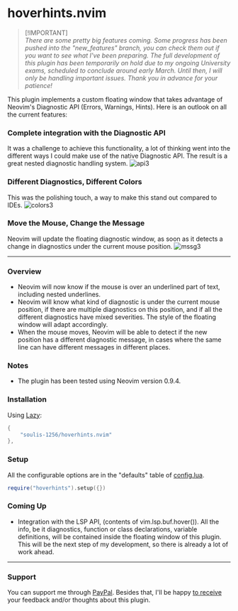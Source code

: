 # hoverhints.nvim
> [!IMPORTANT]\
> _There are some pretty big features coming. Some progress has been pushed into the "new_features" branch, you can check them out if you want to see what I've been preparing. The full development of this plugin has been temporarily on hold due to my ongoing University exams, scheduled to conclude around early March. Until then, I will only be handling important issues. Thank you in advance for your patience!_

This plugin implements a custom floating window that takes advantage of Neovim's Diagnostic API (Errors, Warnings, Hints). Here is an outlook on all the current features:

### Complete integration with the Diagnostic API
It was a challenge to achieve this functionality, a lot of thinking went into the different ways I could make use of the native Diagnostic API. The result is a great nested diagnostic handling system.
![api3](https://github.com/soulis-1256/hoverhints.nvim/assets/118274635/3362d1ea-83a8-44b7-90f7-f5324fd2e713)

### Different Diagnostics, Different Colors
This was the polishing touch, a way to make this stand out compared to IDEs.
![colors3](https://github.com/soulis-1256/hoverhints.nvim/assets/118274635/a24e91e3-05c6-4da9-92d8-bb7725bae1a9)

### Move the Mouse, Change the Message
Neovim will update the floating diagnostic window, as soon as it detects a change in diagnostics under the current mouse position.
![mssg3](https://github.com/soulis-1256/hoverhints.nvim/assets/118274635/605dd43b-078a-46cd-971f-213c7a4c57be)

---
### Overview
- Neovim will now know if the mouse is over an underlined part of text, including nested underlines.
- Neovim will know what kind of diagnostic is under the current mouse position, if there are multiple diagnostics on this position, and if all the different diagnostics have mixed severities. The style of the floating window will adapt accordingly.
- When the mouse moves, Neovim will be able to detect if the new position has a different diagnostic message, in cases where the same line can have different messages in different places.

### Notes
- The plugin has been tested using Neovim version 0.9.4.

### Installation
Using [Lazy](https://github.com/folke/lazy.nvim):
```lua
{
    "soulis-1256/hoverhints.nvim"
},
```

### Setup
All the configurable options are in the "defaults" table of [config.lua](./lua/hoverhints/config.lua).
```lua
require("hoverhints").setup({})
```

### Coming Up
- Integration with the LSP API, (contents of vim.lsp.buf.hover()). All the info, be it diagnostics, function or class declarations, variable definitions, will be contained inside the floating window of this plugin. This will be the next step of my development, so there is already a lot of work ahead.

---
### Support
You can support me through [PayPal](https://www.paypal.com/paypalme/soulis1256). Besides that, I'll be happy [to receive](https://discord.com/users/319490489411829761) your feedback and/or thoughts about this plugin.
